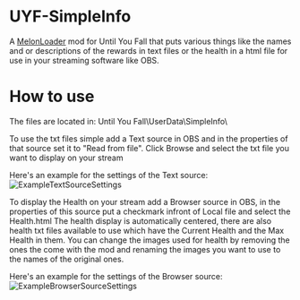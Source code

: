 # UYF-SimpleInfo
A [MelonLoader](https://melonwiki.xyz/#/?id=requirements) mod for Until You Fall that puts various things like the names and or descriptions of the rewards in text files or the health in a html file for use in your streaming software like OBS.

# How to use
The files are located in:
Until You Fall\UserData\SimpleInfo\

To use the txt files simple add a Text source in OBS and in the properties of that source set it to "Read from file". Click Browse and select the txt file you want to display on your stream

Here's an example for the settings of the Text source:
![ExampleTextSourceSettings](https://i.joerkig.com/cywmp5.png)

To display the Health on your stream add a Browser source in OBS, in the properties of this source put a checkmark infront of Local file and select the Health.html
The health display is automatically centered, there are also health txt files available to use which have the Current Health and the Max Health in them. You can change the images used for health by removing the ones the come with the mod and renaming the images you want to use to the names of the original ones.

Here's an example for the settings of the Browser source:
![ExampleBrowserSourceSettings](https://i.joerkig.com/lb31jp.png)
